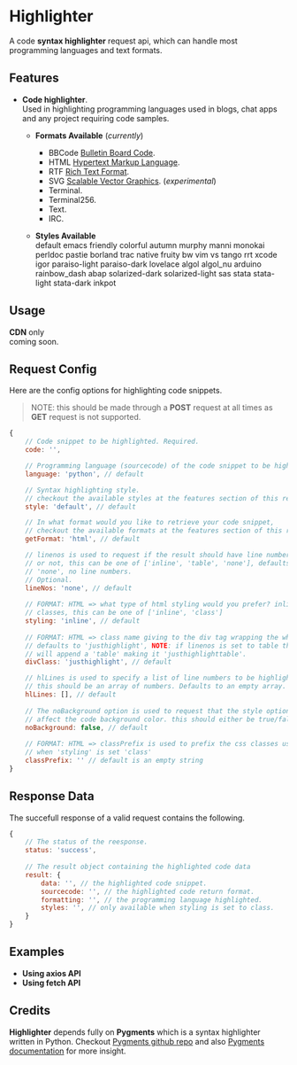 # Highlighter

A code **syntax highlighter** request api, which can handle most programming languages and text formats.


## Features

* **Code highlighter**.  
Used in highlighting programming languages used in blogs, chat apps and any project requiring code samples.

  * **Formats Available** (_currently_)
    * BBCode [Bulletin Board Code](https://en.wikipedia.org/wiki/BBCode).
    * HTML [Hypertext Markup Language](https://www.w3schools.com/html/html_intro.asp).
    * RTF [Rich Text Format](https://en.wikipedia.org/wiki/Rich_Text_Format).
    * SVG [Scalable Vector Graphics](https://developer.mozilla.org/en-US/docs/Web/SVG). (_experimental_)
    * Terminal.
    * Terminal256.
    * Text.
    * IRC.

  * **Styles Available**  
    default emacs friendly colorful autumn murphy manni monokai perldoc pastie borland trac native fruity bw vim vs tango rrt xcode igor paraiso-light paraiso-dark lovelace algol algol_nu arduino rainbow_dash abap solarized-dark solarized-light sas stata stata-light stata-dark inkpot


## Usage
**CDN** only  
coming soon.


## Request Config

Here are the config options for highlighting code snippets.  
>NOTE: this should be made through a **POST** request at all times as **GET** request is not supported.

```javascript
{
    // Code snippet to be highlighted. Required.
    code: '',

    // Programming language (sourcecode) of the code snippet to be highlighted. Required. 
    language: 'python', // default

    // Syntax highlighting style.
    // checkout the available styles at the features section of this readme.
    style: 'default', // default

    // In what format would you like to retrieve your code snippet,
    // checkout the available formats at the features section of this readme.
    getFormat: 'html', // default

    // linenos is used to request if the result should have line numbers
    // or not, this can be one of ['inline', 'table', 'none'], defaults to
    // 'none', no line numbers.
    // Optional.
    lineNos: 'none', // default
    
    // FORMAT: HTML => what type of html styling would you prefer? inline styling or
    // classes, this can be one of ['inline', 'class']
    styling: 'inline', // default
    
    // FORMAT: HTML => class name giving to the div tag wrapping the whole code block
    // defaults to 'justhighlight', NOTE: if linenos is set to table this
    // will append a 'table' making it 'justhighlighttable'.
    divClass: 'justhighlight', // default

    // hlLines is used to specify a list of line numbers to be highlighted in your code snippet
    // this should be an array of numbers. Defaults to an empty array.
    hlLines: [], // default
    
    // The noBackground option is used to request that the style option selected should not
    // affect the code background color. this should either be true/false 
    noBackground: false, // default
    
    // FORMAT: HTML => classPrefix is used to prefix the css classes used
    // when 'styling' is set 'class'
    classPrefix: '' // default is an empty string
}
```

## Response Data

The succefull response of a valid request contains the following.

```javascript
{
    // The status of the reesponse.
    status: 'success',
    
    // The result object containing the highlighted code data
    result: {
        data: '', // the highlighted code snippet.
        sourcecode: '', // the highlighted code return format. 
        formatting: '', // the programming language highlighted.
        styles: '', // only available when styling is set to class.
    }
}
```

## Examples

* **Using axios API**
* **Using fetch API**


## Credits

**Highlighter** depends fully on **Pygments** which is a syntax highlighter written in Python. Checkout [Pygments github repo](https://github.com/pygments/pygments) and also [Pygments documentation](https://pygments.org/) for more insight.
